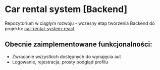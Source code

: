 # Car rental system [Backend]
Repozytorium w ciągłym rozwoju - wczesny etap tworzenia
Backend do projektu: [car-rental-system-react](https://github.com/Mr-Victor16/car-rental-system-react)

## Obecnie zaimplementowane funkcjonalności:
- Zwracanie wszystkich dostępnych do wynajęcia aut
- Logowanie, rejestracja, prosty podgląd profilu
